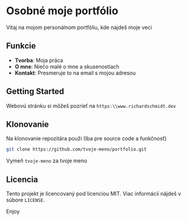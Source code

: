 # Osobné moje portfólio

Vítaj na mojom personálnom portfóliu, kde najdeš moje veci

## Funkcie

- **Tvorba**: Moja práca
- **O mne**: Niečo malé o mne a skusenostiach
- **Kontakt**: Presmeruje to na email s mojou adresou

## Getting Started

Webovú stránku si môžeš pozrieť na `https:\\www.richardschmidt.dev`

## Klonovanie

Na klonovanie repozitára použi (Iba pre source code a funkčnosť)

```bash
git clone https://github.com/tvoje-meno/portfolio.git
```

Vymeň `tvoje-meno` za tvoje meno

## Licencia

Tento projekt je licencovaný pod licenciou MIT. Viac informácií nájdeš v súbore `LICENSE`.

Enjoy
